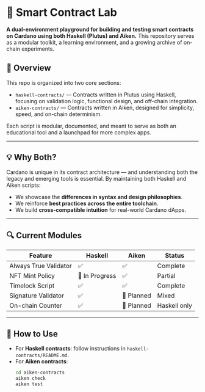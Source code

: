 # 🧪 Smart Contract Lab

**A dual-environment playground for building and testing smart contracts on Cardano using both Haskell (Plutus) and Aiken.** This repository serves as a modular toolkit, a learning environment, and a growing archive of on-chain experiments.

## 🧭 Overview

This repo is organized into two core sections:

- `haskell-contracts/` — Contracts written in Plutus using Haskell, focusing on validation logic, functional design, and off-chain integration.
- `aiken-contracts/` — Contracts written in Aiken, designed for simplicity, speed, and on-chain determinism.

Each script is modular, documented, and meant to serve as both an educational tool and a launchpad for more complex apps.

---

## 💡 Why Both?

Cardano is unique in its contract architecture — and understanding both the legacy and emerging tools is essential. By maintaining both Haskell and Aiken scripts:

- We showcase the **differences in syntax and design philosophies**.
- We reinforce **best practices across the entire toolchain**.
- We build **cross-compatible intuition** for real-world Cardano dApps.

---

## 🔍 Current Modules

| Feature                 | Haskell           | Aiken            | Status        |
|------------------------|-------------------|------------------|---------------|
| Always True Validator  | ✅                | ✅               | Complete      |
| NFT Mint Policy        | 🔄 In Progress     | ✅               | Partial       |
| Timelock Script        | ✅                | ✅               | Complete      |
| Signature Validator    | ✅                | 🔲 Planned        | Mixed         |
| On-chain Counter       | ✅                | 🔲 Planned        | Haskell only  |

---

## 🧪 How to Use

- For **Haskell contracts**: follow instructions in `haskell-contracts/README.md`.
- For **Aiken contracts**:
  ```bash
  cd aiken-contracts
  aiken check
  aiken test
